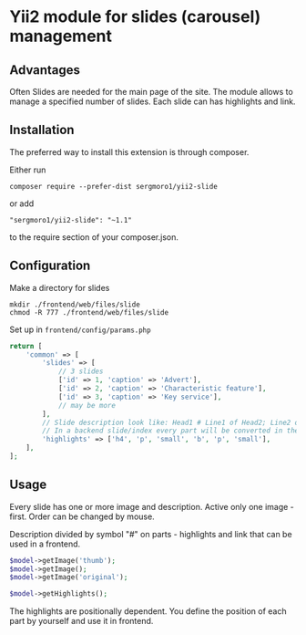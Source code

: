 Yii2 module for slides (carousel) management
============================================

Advantages
----------

Often Slides are needed for the main page of the site.
The module allows to manage a specified number of slides.
Each slide can has highlights and link.

Installation
------------

The preferred way to install this extension is through composer.

Either run

`composer require --prefer-dist sergmoro1/yii2-slide`

or add

`"sergmoro1/yii2-slide": "~1.1"`

to the require section of your composer.json.

Configuration
-------------

Make a directory for slides

```
mkdir ./frontend/web/files/slide
chmod -R 777 ./frontend/web/files/slide
```

Set up in `frontend/config/params.php`

```php
return [
    'common' => [
        'slides' => [
            // 3 slides
            ['id' => 1, 'caption' => 'Advert'],
            ['id' => 2, 'caption' => 'Characteristic feature'],
            ['id' => 3, 'caption' => 'Key service'],
            // may be more
        ],
        // Slide description look like: Head1 # Line1 of Head2; Line2 of Head2 # link/to/content
        // In a backend slide/index every part will be converted in the tag mentioned below. 
        'highlights' => ['h4', 'p', 'small', 'b', 'p', 'small'],
    ],
];
```

Usage
-----

Every slide has one or more image and description.
Active only one image - first. Order can be changed by mouse.
 
Description divided by symbol "#" on parts - highlights and link that can be used in a frontend.

```php
$model->getImage('thumb');
$model->getImage();
$model->getImage('original');

$model->getHighlights();
``` 

The highlights are positionally dependent.
You define the position of each part by yourself and use it in frontend.
